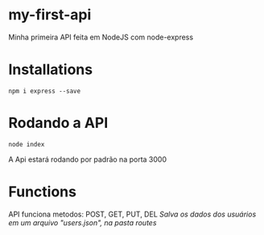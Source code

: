 # my-first-api
Minha primeira API feita em NodeJS com node-express


# Installations
```npm i express --save```


# Rodando a API

```node index```

A Api estará rodando por padrão na porta 3000

# Functions

API funciona metodos: POST, GET, PUT, DEL
_Salva os dados dos usuários em um arquivo "users.json", na pasta routes_
